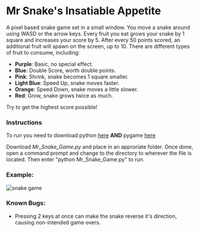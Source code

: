 # Mr Snake's Insatiable Appetite
A pixel based snake game set in a small window. You move a snake around using WASD or the arrow keys. Every fruit you eat grows your snake by 1 square and increases your score by 5.
After every 50 points scored, an additional fruit will spawn on the screen, up to 10. There are different types of fruit to consume, including:
- __Purple__: Basic, no special effect.
- __Blue__: Double Score, worth double points.
- __Pink__: Shrink, snake becomes 1 square smaller.
- __Light Blue__: Speed Up, snake moves faster.
- __Orange__: Speed Down, snake moves a little slower.
- __Red__: Grow, snake grows twice as much.
  
Try to get the highest score possible!

### Instructions
To run you need to download python [here](https://www.python.org/downloads)
__AND__ pygame [here](https://www.pygame.org/wiki/GettingStarted)

Download _Mr_Snake_Game.py_ and place in an approriate folder. Once done, open a command prompt and change to the directory to wherever the file is located. Then enter "python Mr_Snake_Game.py" to run.

### Example:
![snake game](https://github.com/user-attachments/assets/2a807b19-7809-418e-a46e-40299cf93799)

### Known Bugs:
- Pressing 2 keys at once can make the snake reverse it's direction, causing non-intended game overs.
